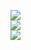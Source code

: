 ![](https://github-readme-stats.vercel.app/api?username=x2-Neptune&theme=algolia&hide_border=false&include_all_commits=true&count_private=false)<br/>
![](https://github-readme-streak-stats.herokuapp.com/?user=x2-Neptune&theme=algolia&hide_border=false)<br/>
![](https://github-readme-stats.vercel.app/api/top-langs/?username=x2-Neptune&theme=algolia&hide_border=false&include_all_commits=true&count_private=false&layout=compact)
